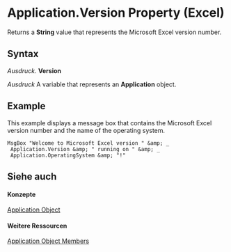 
# Application.Version Property (Excel)

Returns a  **String** value that represents the Microsoft Excel version number.


## Syntax

 _Ausdruck_. **Version**

 _Ausdruck_ A variable that represents an **Application** object.


## Example

This example displays a message box that contains the Microsoft Excel version number and the name of the operating system.


```
MsgBox "Welcome to Microsoft Excel version " &amp; _ 
 Application.Version &amp; " running on " &amp; _ 
 Application.OperatingSystem &amp; "!"
```


## Siehe auch


#### Konzepte


[Application Object](19b73597-5cf9-4f56-8227-b5211f657f6f.md)
#### Weitere Ressourcen


[Application Object Members](http://msdn.microsoft.com/library/4cb9ca42-8d07-cc9c-2d80-4eb9a5921e1e%28Office.15%29.aspx)